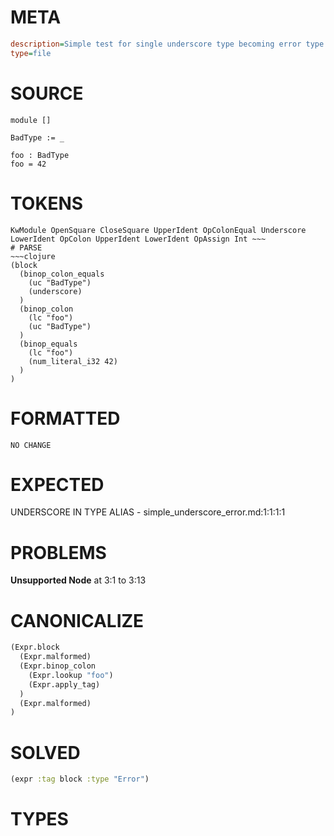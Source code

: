 # META
~~~ini
description=Simple test for single underscore type becoming error type
type=file
~~~
# SOURCE
~~~roc
module []

BadType := _

foo : BadType
foo = 42
~~~
# TOKENS
~~~text
KwModule OpenSquare CloseSquare UpperIdent OpColonEqual Underscore LowerIdent OpColon UpperIdent LowerIdent OpAssign Int ~~~
# PARSE
~~~clojure
(block
  (binop_colon_equals
    (uc "BadType")
    (underscore)
  )
  (binop_colon
    (lc "foo")
    (uc "BadType")
  )
  (binop_equals
    (lc "foo")
    (num_literal_i32 42)
  )
)
~~~
# FORMATTED
~~~roc
NO CHANGE
~~~
# EXPECTED
UNDERSCORE IN TYPE ALIAS - simple_underscore_error.md:1:1:1:1
# PROBLEMS
**Unsupported Node**
at 3:1 to 3:13

# CANONICALIZE
~~~clojure
(Expr.block
  (Expr.malformed)
  (Expr.binop_colon
    (Expr.lookup "foo")
    (Expr.apply_tag)
  )
  (Expr.malformed)
)
~~~
# SOLVED
~~~clojure
(expr :tag block :type "Error")
~~~
# TYPES
~~~roc
~~~
